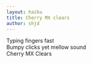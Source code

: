 ```yaml
---
layout: haiku
title: Cherry MX clears
author: shjd
---
```


Typing fingers fast<br>
Bumpy clicks yet mellow sound<br>
Cherry MX Clears<br>